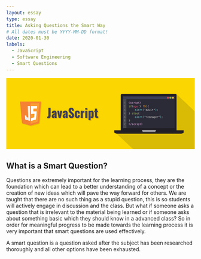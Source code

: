 ```yaml
---
layout: essay
type: essay
title: Asking Questions the Smart Way
# All dates must be YYYY-MM-DD format!
date: 2020-01-30
labels:
  - JavaScript
  - Software Engineering
  - Smart Questions
---
```


<img class="ui image" src="../images/javascript.png">

## What is a Smart Question?

Questions are extremely important for the learning process, they are the foundation which can lead to a better understanding of a concept or the creation of new ideas which will pave the way forward for others. We are taught that there are no such thing as a stupid question, this is so students will actively engage in discussion and the class. But what if someone asks a question that is irrelevant to the material being learned or if someone asks about something basic which they should know in a advanced class? So in order for meaningful progress to be made towards the learning process it is very important that smart questions are used effectively. 

A smart question is a question asked after the subject has been researched thoroughly and all other options have been exhausted. 
